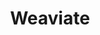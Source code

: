---
draft: false
title: Weaviate
content:
  id: weaviate
  name: Weaviate
  logo: /images/databases/specialized-databases/weaviate/logo.png
  website: https://weaviate.io/
  iframe_website: /website-iframe/databases/specialized-databases/weaviate
  dashboardImage: /images/databases/specialized-databases/weaviate/screenshot-1.png
  short_description: Weaviate is an open-source vector database. It allows you to store data objects and vector embeddings from your favorite ML models, and scale seamlessly into billions of data objects.
  description: Weaviate is an open-source vector database. It allows you to store data objects and vector embeddings from your favorite ML models, and scale seamlessly into billions of data objects.
  features:
    - title: Speed
      description: Weaviate typically performs a 10-NN neighbor search out of millions of objects in single-digit milliseconds. See benchmarks.
    - title: Flexibility
      description: You can use Weaviate to conveniently vectorize your data at import time, or alternatively, you can upload your own vectors.
    - title: Production-readiness
      description: Weaviate is designed to take you from rapid prototyping all the way to production at scale.
    - title: Beyond search
      description: Weaviate powers lightning-fast vector searches, but it is capable of much more. Some of its other superpowers include recommendation, summarization, and integrations with neural search frameworks.
  screenshots:
    - /images/databases/specialized-databases/weaviate/screenshot-1.png
    - /images/databases/specialized-databases/weaviate/screenshot-2.png
---